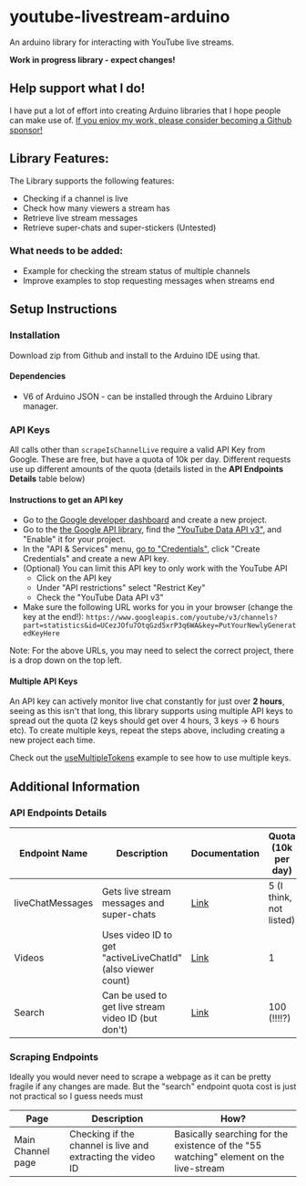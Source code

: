 # youtube-livestream-arduino

An arduino library for interacting with YouTube live streams.

**Work in progress library - expect changes!**

## Help support what I do!

I have put a lot of effort into creating Arduino libraries that I hope people can make use of. [If you enjoy my work, please consider becoming a Github sponsor!](https://github.com/sponsors/witnessmenow/)

## Library Features:

The Library supports the following features:

- Checking if a channel is live
- Check how many viewers a stream has
- Retrieve live stream messages
- Retrieve super-chats and super-stickers (Untested)

### What needs to be added:

- Example for checking the stream status of multiple channels
- Improve examples to stop requesting messages when streams end

## Setup Instructions

### Installation

Download zip from Github and install to the Arduino IDE using that.

#### Dependencies

- V6 of Arduino JSON - can be installed through the Arduino Library manager.

### API Keys

All calls other than `scrapeIsChannelLive` require a valid API Key from Google. These are free, but have a quota of 10k per day. Different requests use up different amounts of the quota (details listed in the **API Endpoints Details** table below)

#### Instructions to get an API key

- Go to [the Google developer dashboard](https://console.developers.google.com) and create a new project.
- Go to the [the Google API library](https://console.developers.google.com/apis/library), find the ["YouTube Data API v3"](https://console.developers.google.com/apis/library/youtube.googleapis.com), and "Enable" it for your project.
- In the "API & Services" menu, [go to "Credentials"](https://console.developers.google.com/apis/credentials), click "Create Credentials" and create a new API key.
- (Optional) You can limit this API key to only work with the YouTube API
  - Click on the API key
  - Under "API restrictions" select "Restrict Key"
  - Check the "YouTube Data API v3"
- Make sure the following URL works for you in your browser (change the key at the end!): `https://www.googleapis.com/youtube/v3/channels?part=statistics&id=UCezJOfu7OtqGzd5xrP3q6WA&key=PutYourNewlyGeneratedKeyHere`

Note: For the above URLs, you may need to select the correct project, there is a drop down on the top left.

#### Multiple API Keys

An API key can actively monitor live chat constantly for just over **2 hours**, seeing as this isn't that long, this library supports using multiple API keys to spread out the quota (2 keys should get over 4 hours, 3 keys -> 6 hours etc). To create multiple keys, repeat the steps above, including creating a new project each time.

Check out the [useMultipleTokens](examples/ESP32/useMultipleTokens/useMultipleTokens.ino) example to see how to use multiple keys.

## Additional Information

### API Endpoints Details

| Endpoint Name    | Description                                                 | Documentation                                                               | Quota (10k per day)     |
| ---------------- | ----------------------------------------------------------- | --------------------------------------------------------------------------- | ----------------------- |
| liveChatMessages | Gets live stream messages and super-chats                   | [Link](https://developers.google.com/youtube/v3/live/docs/liveChatMessages) | 5 (I think, not listed) |
| Videos           | Uses video ID to get "activeLiveChatId" (also viewer count) | [Link](https://developers.google.com/youtube/v3/docs/videos/list)           | 1                       |
| Search           | Can be used to get live stream video ID (but don't)         | [Link](https://developers.google.com/youtube/v3/docs/search/list)           | 100 (!!!!?)             |

### Scraping Endpoints

Ideally you would never need to scrape a webpage as it can be pretty fragile if any changes are made. But the "search" endpoint quota cost is just not practical so I guess needs must

| Page              | Description                                                 | How?                                                                                  |
| ----------------- | ----------------------------------------------------------- | ------------------------------------------------------------------------------------- |
| Main Channel page | Checking if the channel is live and extracting the video ID | Basically searching for the existence of the "55 watching" element on the live-stream |
